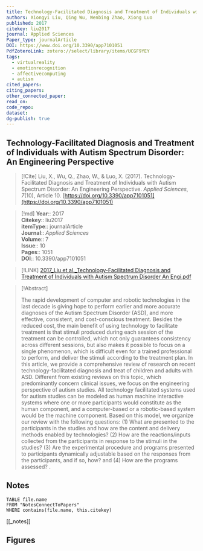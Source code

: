 ```yaml
---
title: Technology-Facilitated Diagnosis and Treatment of Individuals with Autism Spectrum Disorder An Engineering Perspective
authors: Xiongyi Liu, Qing Wu, Wenbing Zhao, Xiong Luo
published: 2017
citekey: liu2017
journal: Applied Sciences
Paper_type: journalArticle
DOI: https://www.doi.org/10.3390/app7101051
PdfZoteroLink: zotero://select/library/items/UCGF9YEY
tags:
  - virtualreality
  - emotionrecognition
  - affectivecomputing
  - autism
cited_papers: 
citing_papers: 
other_connected_paper: 
read_on: 
code_repo: 
dataset: 
dg-publish: true
---
```


## Technology-Facilitated Diagnosis and Treatment of Individuals with Autism Spectrum Disorder: An Engineering Perspective

> [!Cite]
> Liu, X., Wu, Q., Zhao, W., & Luo, X. (2017). Technology-Facilitated Diagnosis and Treatment of Individuals with Autism Spectrum Disorder: An Engineering Perspective. _Applied Sciences_, _7_(10), Article 10. [https://doi.org/10.3390/app7101051](https://doi.org/10.3390/app7101051)


>[!md]
> **Year**:: 2017   
> **Citekey**:: liu2017  
> **itemType**:: journalArticle  
> **Journal**:: *Applied Sciences*  
> **Volume**:: 7  
> **Issue**:: 10   
> **Pages**:: 1051  
> **DOI**:: 10.3390/app7101051    

> [!LINK] 
> [2017_Liu et al._Technology-Facilitated Diagnosis and Treatment of Individuals with Autism Spectrum Disorder An Engi.pdf](zotero://select/library/items/BY53UY9A)

> [!Abstract]
>
> The rapid development of computer and robotic technologies in the last decade is giving hope to perform earlier and more accurate diagnoses of the Autism Spectrum Disorder (ASD), and more effective, consistent, and cost-conscious treatment. Besides the reduced cost, the main benefit of using technology to facilitate treatment is that stimuli produced during each session of the treatment can be controlled, which not only guarantees consistency across different sessions, but also makes it possible to focus on a single phenomenon, which is difficult even for a trained professional to perform, and deliver the stimuli according to the treatment plan. In this article, we provide a comprehensive review of research on recent technology-facilitated diagnosis and treat of children and adults with ASD. Different from existing reviews on this topic, which predominantly concern clinical issues, we focus on the engineering perspective of autism studies. All technology facilitated systems used for autism studies can be modeled as human machine interactive systems where one or more participants would constitute as the human component, and a computer-based or a robotic-based system would be the machine component. Based on this model, we organize our review with the following questions: (1) What are presented to the participants in the studies and how are the content and delivery methods enabled by technologies? (2) How are the reactions/inputs collected from the participants in response to the stimuli in the studies? (3) Are the experimental procedure and programs presented to participants dynamically adjustable based on the responses from the participants, and if so, how? and (4) How are the programs assessed?
>.
> 


## Notes

```dataview 
TABLE file.name 
FROM "NotesConnectToPapers" 
WHERE contains(file.name, this.citekey)
```

[[_notes]]

## Figures

